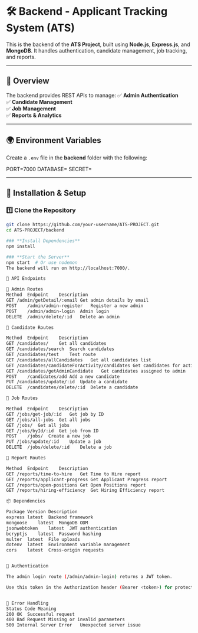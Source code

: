 # 🛠 Backend - Applicant Tracking System (ATS)

This is the backend of the **ATS Project**, built using **Node.js**, **Express.js**, and **MongoDB**. It handles authentication, candidate management, job tracking, and reports.

---

## 🚀 Overview

The backend provides REST APIs to manage:
✅ **Admin Authentication**  
✅ **Candidate Management**  
✅ **Job Management**  
✅ **Reports & Analytics**  

---

## 🌍 Environment Variables

Create a `.env` file in the **backend** folder with the following:

PORT=7000 
DATABASE=<your-mongodb-connection-string> SECRET=<your-jwt-secret-key>


---

## 🔧 Installation & Setup

### **1️⃣ Clone the Repository**
```sh
git clone https://github.com/your-username/ATS-PROJECT.git
cd ATS-PROJECT/backend

### **Install Dependencies**
npm install

### **Start the Server**
npm start  # Or use nodemon
The backend will run on http://localhost:7000/.

📌 API Endpoints

🔹 Admin Routes
Method	Endpoint	Description
GET	/admin/getDetail/:email	Get admin details by email
POST	/admin/admin-register	Register a new admin
POST	/admin/admin-login	Admin login
DELETE	/admin/delete/:id	Delete an admin

🔹 Candidate Routes

Method	Endpoint	Description
GET	/candidates/	Get all candidates
GET	/candidates/search	Search candidates
GET	/candidates/test	Test route
GET	/candidates/allCandidates	Get all candidates list
GET	/candidates/candidateForActivity/candidates	Get candidates for activity
GET	/candidates/getAdminCandidate	Get candidates assigned to admin
POST	/candidates/add	Add a new candidate
PUT	/candidates/update/:id	Update a candidate
DELETE	/candidates/delete/:id	Delete a candidate

🔹 Job Routes

Method	Endpoint	Description
GET	/jobs/get-job/:id	Get job by ID
GET	/jobs/all-jobs	Get all jobs
GET	/jobs/	Get all jobs
GET	/jobs/byId/:id	Get job from ID
POST	/jobs/	Create a new job
PUT	/jobs/update/:id	Update a job
DELETE	/jobs/delete/:id	Delete a job

🔹 Report Routes

Method	Endpoint	Description
GET	/reports/time-to-hire	Get Time to Hire report
GET	/reports/applicant-progress	Get Applicant Progress report
GET	/reports/open-positions	Get Open Positions report
GET	/reports/hiring-efficiency	Get Hiring Efficiency report

📦 Dependencies

Package	Version	Description
express	latest	Backend framework
mongoose	latest	MongoDB ODM
jsonwebtoken	latest	JWT authentication
bcryptjs	latest	Password hashing
multer	latest	File uploads
dotenv	latest	Environment variable management
cors	latest	Cross-origin requests


🔐 Authentication

The admin login route (/admin/admin-login) returns a JWT token.

Use this token in the Authorization header (Bearer <token>) for protected routes.


🚨 Error Handling
Status Code	Meaning
200 OK	Successful request
400 Bad Request	Missing or invalid parameters
500 Internal Server Error	Unexpected server issue